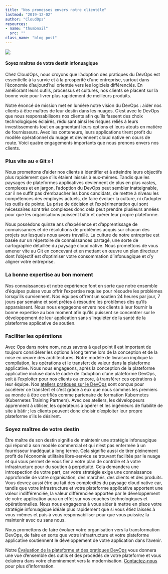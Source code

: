 ```yaml
---
title: "Nos promesses envers notre clientèle"
lastmod: "2019-12-02"
author: "CloudOps"
resources:
- name: "thumbnail"
  src: ""
class_name: "blog post"
---
```


<img src="/images/blog/post/Promises.png" class="main-blog-image">
<p></p>
<h4>Soyez maîtres de votre destin infonuagique</h4><p>Chez CloudOps, nous croyons que l’adoption des pratiques du DevOps est essentielle à la survie et à la prospérité d’une entreprise, surtout dans l’économie d’aujourd’hui orientée vers les logiciels différenciés. En améliorant leurs outils, processus et cultures, nos clients se placent sur la bonne voie pour livrer plus rapidement de meilleurs produits.</p><p>Notre énoncé de mission met en lumière notre vision du DevOps&nbsp;: aider nos clients à être maîtres de leur destin dans les nuages. C’est avec le DevOps que nous responsabilisons nos clients afin qu’ils fassent des choix technologiques éclairés, réduisant ainsi les risques reliés à leurs investissements tout en augmentant leurs options et leurs atouts en matière de fournisseurs. Avec les conteneurs, leurs applications tirent profit du modèle opérationnel du nuage et deviennent cloud native en cours de route. Voici quatre engagements importants que nous prenons envers nos clients.</p><h3><strong>Plus vite au « Git » !</strong></h3><p>Nous promettons d’aider nos clients à identifier et à atteindre leurs objectifs plus rapidement que s’ils étaient laissés à eux-mêmes. Tandis que les paysages de plateformes applicatives deviennent de plus en plus vastes, complexes et en jargon, l’adoption du DevOps peut sembler inatteignable, car il ne suffit pas d’embaucher les bons candidats, de mettre à niveau les compétences des employés actuels, de faire évoluer la culture, ni d’adopter les outils de pointe. La prise de décision et l’expérimentation qui sont nécessaires sont très complexes donc cela peut prendre plusieurs années pour que les organisations puissent bâtir et opérer leur propre plateforme.&nbsp;</p><p>Nous possédons quinze ans d’expérience et d’apprentissage de connaissances et de résolutions de problèmes acquis sur chacun des projets sur lesquels nous avons travaillé. La culture de notre entreprise est basée sur un répertoire de connaissances partagé, une sorte de cartographie détaillée du paysage cloud native. Nous promettons de vous amener vite au Git en concevant et en mettant en œuvre un plan directeur dont l’objectif est d’optimiser votre consommation d’infonuagique et d’y aligner votre entreprise.</p><h3><strong>La bonne expertise au bon moment</strong></h3><p>Nos connaissances et notre expérience font en sorte que notre ensemble d’équipes puisse vous offrir l’expertise requise pour résoudre les problèmes lorsqu’ils surviennent. Nos équipes offrent un soutien 24 heures par jour, 7 jours par semaine et sont prêtes à résoudre les problèmes dès qu’ils apparaissent. Nous nous engageons envers nos clients à leur fournir la bonne expertise au bon moment afin qu’ils puissent se concentrer sur le développement de leur application sans s’inquiéter de la santé de la plateforme applicative de soutien.</p><h3><strong>Faciliter les opérations</strong></h3><p>Avec Ops dans notre nom, nous savons à quel point il est important de toujours considérer les options à long terme lors de la conception et de la mise en œuvre des architectures. Notre modèle de livraison implique la compilation, les opérations et le transfert de valeur dans la plateforme applicative. Nous nous engageons, après la conception de la plateforme applicative incluse dans le cadre de l’adoption d’une plateforme DevOps, soit à l’exploiter pour nos clients ou encore, à transférer ces opérations à leur équipe. Nos <a href="https://www.cloudops.com/fr/ateliers/">ateliers pratiques sur le DevOps</a> sont conçus pour accélérer ce transfert et c’est grâce à eux que nous sommes les premiers au monde à être certifiés comme partenaire de formation Kubernetes (Kubernetes Training Partners). Avec ces ateliers, les développeurs apprennent à utiliser, les opérateurs à opérer et les ingénieurs de fiabilité de site à bâtir ; les clients peuvent donc choisir d’exploiter leur propre plateforme s’ils le désirent.</p><h3><strong>Soyez maîtres de votre destin</strong></h3><p>Être maître de son destin signifie de maintenir une stratégie infonuagique qui répond à son modèle commercial et qui n’est pas enfermée à un fournisseur inadéquat à long terme. Cela signifie aussi de tirer pleinement profit de l’économie utilitaire libre-service se trouvant facilitée par le nuage et qui vous permet de vous fier à votre plan de contrôle et à votre infrastructure pour du soutien à perpétuité. Cela demandera une introspection de votre part, car votre stratégie exige une connaissance approfondie de votre organisation, des marchés, des clients et des produits. Vous devrez aussi être au fait des complexités du paysage cloud native car, tandis que votre infrastructure et votre plateforme applicative apportent une valeur indifférenciée, la valeur différenciée apportée par le développement de votre application aura un effet sur vos couches technologiques et opérationnelles. Nous nous engageons à vous aider à mettre en place votre stratégie infonuagique idéale plus rapidement que si vous étiez laissés à vous-mêmes et puis à vous responsabiliser pour que vous puissiez la maintenir avec ou sans nous.</p><p>Nous promettons de faire évoluer votre organisation vers la transformation DevOps, de faire en sorte que votre infrastructure et votre plateforme applicative soutiennent le développement de votre application dans l’avenir.</p><p>Notre <a href="https://www.cloudops.com/fr/evaluation-des-pratiques-et-plateformes-devops/">Évaluation de la plateforme et des pratiques DevOps</a> vous donnera une vue d’ensemble des outils et des procédés de votre plateforme et vous éclairera dans votre cheminement vers la modernisation. <a href="https://info.cloudops.com/devops-platform-practices-assessment">Contactez-nous</a> pour plus d’information.</p>